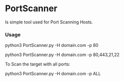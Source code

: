 # PortScanner
Is simple tool used for Port Scanning Hosts.


### Usage
python3 PortScanner.py -H domain.com -p 80

python3 PortScanner.py -H domain.com -p 80,443,21,22

To Scan the target with all ports:

python3 PortScanner.py -H domain.com -p ALL 
